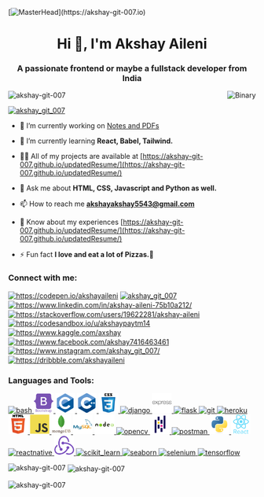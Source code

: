 [![MasterHead](https://1.bp.blogspot.com/-7A4WynwLsM...)](https://akshay-git-007.io)
<h1 align="center">Hi 👋, I'm Akshay Aileni</h1>
<h3 align="center">A passionate frontend or maybe a fullstack developer from India</h3>
<img align="right" alt="Binary" src="https://cdn-icons.flaticon.com/png/512/967/premium/967561.png?token=exp=1659446290~hmac=64c0feca97915b3bed0a0063127e5964">

<p align="left"> <img src="https://komarev.com/ghpvc/?username=akshay-git-007&label=Profile%20views&color=0e75b6&style=flat" alt="akshay-git-007" /> </p>

<p align="left"> <a href="https://twitter.com/akshay_git_007" target="blank"><img src="https://img.shields.io/twitter/follow/akshay_git_007?logo=twitter&style=for-the-badge" alt="akshay_git_007" /></a> </p>

- 🔭 I’m currently working on [Notes and PDFs](ece092.herokuapp.com)

- 🌱 I’m currently learning **React, Babel, Tailwind.**

- 👨‍💻 All of my projects are available at [https://akshay-git-007.github.io/updatedResume/](https://akshay-git-007.github.io/updatedResume/)

- 💬 Ask me about **HTML, CSS, Javascript and Python as well.**

- 📫 How to reach me **akshayakshay5543@gmail.com**

- 📄 Know about my experiences [https://akshay-git-007.github.io/updatedResume/](https://akshay-git-007.github.io/updatedResume/)

- ⚡ Fun fact **I love and eat a lot of Pizzas.🍕**

<h3 align="left">Connect with me:</h3>
<p align="left">
<a href="https://codepen.io/https://codepen.io/akshayaileni" target="blank"><img align="center" src="https://raw.githubusercontent.com/rahuldkjain/github-profile-readme-generator/master/src/images/icons/Social/codepen.svg" alt="https://codepen.io/akshayaileni" height="30" width="40" /></a>
<a href="https://twitter.com/akshay_git_007" target="blank"><img align="center" src="https://raw.githubusercontent.com/rahuldkjain/github-profile-readme-generator/master/src/images/icons/Social/twitter.svg" alt="akshay_git_007" height="30" width="40" /></a>
<a href="https://linkedin.com/in/https://www.linkedin.com/in/akshay-aileni-75b10a212/" target="blank"><img align="center" src="https://raw.githubusercontent.com/rahuldkjain/github-profile-readme-generator/master/src/images/icons/Social/linked-in-alt.svg" alt="https://www.linkedin.com/in/akshay-aileni-75b10a212/" height="30" width="40" /></a>
<a href="https://stackoverflow.com/users/https://stackoverflow.com/users/19622281/akshay-aileni" target="blank"><img align="center" src="https://raw.githubusercontent.com/rahuldkjain/github-profile-readme-generator/master/src/images/icons/Social/stack-overflow.svg" alt="https://stackoverflow.com/users/19622281/akshay-aileni" height="30" width="40" /></a>
<a href="https://codesandbox.com/https://codesandbox.io/u/akshaypaytm14" target="blank"><img align="center" src="https://raw.githubusercontent.com/rahuldkjain/github-profile-readme-generator/master/src/images/icons/Social/codesandbox.svg" alt="https://codesandbox.io/u/akshaypaytm14" height="30" width="40" /></a>
<a href="https://kaggle.com/https://www.kaggle.com/axshay" target="blank"><img align="center" src="https://raw.githubusercontent.com/rahuldkjain/github-profile-readme-generator/master/src/images/icons/Social/kaggle.svg" alt="https://www.kaggle.com/axshay" height="30" width="40" /></a>
<a href="https://fb.com/https://www.facebook.com/akshay7416463461" target="blank"><img align="center" src="https://raw.githubusercontent.com/rahuldkjain/github-profile-readme-generator/master/src/images/icons/Social/facebook.svg" alt="https://www.facebook.com/akshay7416463461" height="30" width="40" /></a>
<a href="https://instagram.com/https://www.instagram.com/akshay_git_007/" target="blank"><img align="center" src="https://raw.githubusercontent.com/rahuldkjain/github-profile-readme-generator/master/src/images/icons/Social/instagram.svg" alt="https://www.instagram.com/akshay_git_007/" height="30" width="40" /></a>
<a href="https://dribbble.com/https://dribbble.com/akshayaileni" target="blank"><img align="center" src="https://raw.githubusercontent.com/rahuldkjain/github-profile-readme-generator/master/src/images/icons/Social/dribbble.svg" alt="https://dribbble.com/akshayaileni" height="30" width="40" /></a>
</p>

<h3 align="left">Languages and Tools:</h3>
<p align="left"> <a href="https://www.gnu.org/software/bash/" target="_blank" rel="noreferrer"> <img src="https://www.vectorlogo.zone/logos/gnu_bash/gnu_bash-icon.svg" alt="bash" width="40" height="40"/> </a> <a href="https://getbootstrap.com" target="_blank" rel="noreferrer"> <img src="https://raw.githubusercontent.com/devicons/devicon/master/icons/bootstrap/bootstrap-plain-wordmark.svg" alt="bootstrap" width="40" height="40"/> </a> <a href="https://www.cprogramming.com/" target="_blank" rel="noreferrer"> <img src="https://raw.githubusercontent.com/devicons/devicon/master/icons/c/c-original.svg" alt="c" width="40" height="40"/> </a> <a href="https://www.w3schools.com/cpp/" target="_blank" rel="noreferrer"> <img src="https://raw.githubusercontent.com/devicons/devicon/master/icons/cplusplus/cplusplus-original.svg" alt="cplusplus" width="40" height="40"/> </a> <a href="https://www.w3schools.com/css/" target="_blank" rel="noreferrer"> <img src="https://raw.githubusercontent.com/devicons/devicon/master/icons/css3/css3-original-wordmark.svg" alt="css3" width="40" height="40"/> </a> <a href="https://www.djangoproject.com/" target="_blank" rel="noreferrer"> <img src="https://cdn.worldvectorlogo.com/logos/django.svg" alt="django" width="40" height="40"/> </a> <a href="https://expressjs.com" target="_blank" rel="noreferrer"> <img src="https://raw.githubusercontent.com/devicons/devicon/master/icons/express/express-original-wordmark.svg" alt="express" width="40" height="40"/> </a> <a href="https://flask.palletsprojects.com/" target="_blank" rel="noreferrer"> <img src="https://www.vectorlogo.zone/logos/pocoo_flask/pocoo_flask-icon.svg" alt="flask" width="40" height="40"/> </a> <a href="https://git-scm.com/" target="_blank" rel="noreferrer"> <img src="https://www.vectorlogo.zone/logos/git-scm/git-scm-icon.svg" alt="git" width="40" height="40"/> </a> <a href="https://heroku.com" target="_blank" rel="noreferrer"> <img src="https://www.vectorlogo.zone/logos/heroku/heroku-icon.svg" alt="heroku" width="40" height="40"/> </a> <a href="https://www.w3.org/html/" target="_blank" rel="noreferrer"> <img src="https://raw.githubusercontent.com/devicons/devicon/master/icons/html5/html5-original-wordmark.svg" alt="html5" width="40" height="40"/> </a> <a href="https://developer.mozilla.org/en-US/docs/Web/JavaScript" target="_blank" rel="noreferrer"> <img src="https://raw.githubusercontent.com/devicons/devicon/master/icons/javascript/javascript-original.svg" alt="javascript" width="40" height="40"/> </a> <a href="https://www.mongodb.com/" target="_blank" rel="noreferrer"> <img src="https://raw.githubusercontent.com/devicons/devicon/master/icons/mongodb/mongodb-original-wordmark.svg" alt="mongodb" width="40" height="40"/> </a> <a href="https://www.mysql.com/" target="_blank" rel="noreferrer"> <img src="https://raw.githubusercontent.com/devicons/devicon/master/icons/mysql/mysql-original-wordmark.svg" alt="mysql" width="40" height="40"/> </a> <a href="https://nodejs.org" target="_blank" rel="noreferrer"> <img src="https://raw.githubusercontent.com/devicons/devicon/master/icons/nodejs/nodejs-original-wordmark.svg" alt="nodejs" width="40" height="40"/> </a> <a href="https://opencv.org/" target="_blank" rel="noreferrer"> <img src="https://www.vectorlogo.zone/logos/opencv/opencv-icon.svg" alt="opencv" width="40" height="40"/> </a> <a href="https://pandas.pydata.org/" target="_blank" rel="noreferrer"> <img src="https://raw.githubusercontent.com/devicons/devicon/2ae2a900d2f041da66e950e4d48052658d850630/icons/pandas/pandas-original.svg" alt="pandas" width="40" height="40"/> </a> <a href="https://postman.com" target="_blank" rel="noreferrer"> <img src="https://www.vectorlogo.zone/logos/getpostman/getpostman-icon.svg" alt="postman" width="40" height="40"/> </a> <a href="https://www.python.org" target="_blank" rel="noreferrer"> <img src="https://raw.githubusercontent.com/devicons/devicon/master/icons/python/python-original.svg" alt="python" width="40" height="40"/> </a> <a href="https://reactjs.org/" target="_blank" rel="noreferrer"> <img src="https://raw.githubusercontent.com/devicons/devicon/master/icons/react/react-original-wordmark.svg" alt="react" width="40" height="40"/> </a> <a href="https://reactnative.dev/" target="_blank" rel="noreferrer"> <img src="https://reactnative.dev/img/header_logo.svg" alt="reactnative" width="40" height="40"/> </a> <a href="https://redux.js.org" target="_blank" rel="noreferrer"> <img src="https://raw.githubusercontent.com/devicons/devicon/master/icons/redux/redux-original.svg" alt="redux" width="40" height="40"/> </a> <a href="https://scikit-learn.org/" target="_blank" rel="noreferrer"> <img src="https://upload.wikimedia.org/wikipedia/commons/0/05/Scikit_learn_logo_small.svg" alt="scikit_learn" width="40" height="40"/> </a> <a href="https://seaborn.pydata.org/" target="_blank" rel="noreferrer"> <img src="https://seaborn.pydata.org/_images/logo-mark-lightbg.svg" alt="seaborn" width="40" height="40"/> </a> <a href="https://www.selenium.dev" target="_blank" rel="noreferrer"> <img src="https://raw.githubusercontent.com/detain/svg-logos/780f25886640cef088af994181646db2f6b1a3f8/svg/selenium-logo.svg" alt="selenium" width="40" height="40"/> </a> <a href="https://www.tensorflow.org" target="_blank" rel="noreferrer"> <img src="https://www.vectorlogo.zone/logos/tensorflow/tensorflow-icon.svg" alt="tensorflow" width="40" height="40"/> </a> </p>

<p><img align="left" src="https://github-readme-stats.vercel.app/api/top-langs?username=akshay-git-007&show_icons=true&locale=en&layout=compact" alt="akshay-git-007" /></p>

<p>&nbsp;<img align="center" src="https://github-readme-stats.vercel.app/api?username=akshay-git-007&show_icons=true&locale=en" alt="akshay-git-007" /></p>

<p><img align="center" src="https://github-readme-streak-stats.herokuapp.com/?user=akshay-git-007&" alt="akshay-git-007" /></p>
